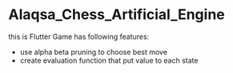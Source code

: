 # Alaqsa_Chess_Artificial_Engine

this is Flutter Game has following features:
- use alpha beta pruning to choose best move 
- create evaluation function that put value to each state
